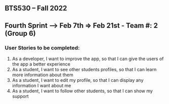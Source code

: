 ## BTS530 – Fall 2022 
## Fourth Sprint --> Feb 7th => Feb 21st - Team #: 2 (Group 6)


### User Stories to be completed:
1. As a developer, I want to improve the app, so that I can give the users of the app a better experience
2. As a student, I want to see other students profiles, so that I can learn more information about them
3. As a student, I want to edit my profile, so that I can display any information I want about me
4. As a student, I want to follow other students, so that I can show my support
